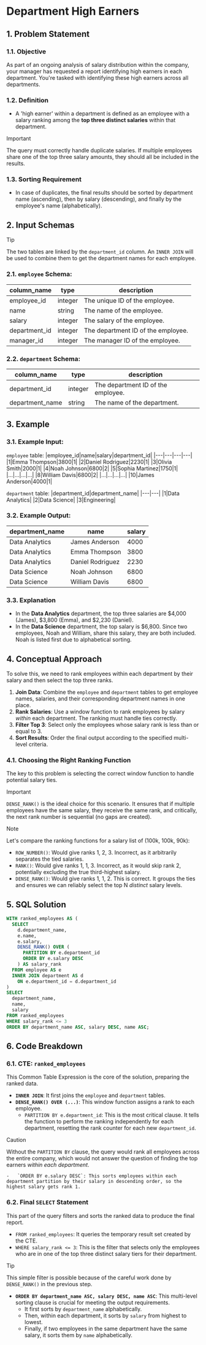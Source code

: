 # Department High Earners

## 1. Problem Statement

### 1.1. Objective
As part of an ongoing analysis of salary distribution within the company, your manager has requested a report identifying high earners in each department. You're tasked with identifying these high earners across all departments.

### 1.2. Definition
-   A 'high earner' within a department is defined as an employee with a salary ranking among the **top three distinct salaries** within that department.

> [!IMPORTANT]
> The query must correctly handle duplicate salaries. If multiple employees share one of the top three salary amounts, they should all be included in the results.

### 1.3. Sorting Requirement
-   In case of duplicates, the final results should be sorted by department name (ascending), then by salary (descending), and finally by the employee's name (alphabetically).

## 2. Input Schemas

> [!TIP]
> The two tables are linked by the `department_id` column. An `INNER JOIN` will be used to combine them to get the department names for each employee.

### 2.1. `employee` Schema:

|column_name|type|description|
|---|---|---|
|employee_id|integer|The unique ID of the employee.|
|name|string|The name of the employee.|
|salary|integer|The salary of the employee.|
|department_id|integer|The department ID of the employee.|
|manager_id|integer|The manager ID of the employee.|

### 2.2. `department` Schema:

|column_name|type|description|
|---|---|---|
|department_id|integer|The department ID of the employee.|
|department_name|string|The name of the department.|

## 3. Example

### 3.1. Example Input:
`employee` table:
|employee_id|name|salary|department_id|
|---|---|---|---|
|1|Emma Thompson|3800|1|
|2|Daniel Rodriguez|2230|1|
|3|Olivia Smith|2000|1|
|4|Noah Johnson|6800|2|
|5|Sophia Martinez|1750|1|
|...|...|...|...|
|8|William Davis|6800|2|
|...|...|...|...|
|10|James Anderson|4000|1|

`department` table:
|department_id|department_name|
|---|---|
|1|Data Analytics|
|2|Data Science|
|3|Engineering|

### 3.2. Example Output:

|department_name|name|salary|
|---|---|---|
|Data Analytics|James Anderson|4000|
|Data Analytics|Emma Thompson|3800|
|Data Analytics|Daniel Rodriguez|2230|
|Data Science|Noah Johnson|6800|
|Data Science|William Davis|6800|

### 3.3. Explanation
-   In the **Data Analytics** department, the top three salaries are $4,000 (James), $3,800 (Emma), and $2,230 (Daniel).
-   In the **Data Science** department, the top salary is $6,800. Since two employees, Noah and William, share this salary, they are both included. Noah is listed first due to alphabetical sorting.

## 4. Conceptual Approach
To solve this, we need to rank employees within each department by their salary and then select the top three ranks.

1.  **Join Data**: Combine the `employee` and `department` tables to get employee names, salaries, and their corresponding department names in one place.
2.  **Rank Salaries**: Use a window function to rank employees by salary *within* each department. The ranking must handle ties correctly.
3.  **Filter Top 3**: Select only the employees whose salary rank is less than or equal to 3.
4.  **Sort Results**: Order the final output according to the specified multi-level criteria.

### 4.1. Choosing the Right Ranking Function
The key to this problem is selecting the correct window function to handle potential salary ties.

> [!IMPORTANT]
> `DENSE_RANK()` is the ideal choice for this scenario. It ensures that if multiple employees have the same salary, they receive the same rank, and critically, the next rank number is sequential (no gaps are created).

> [!NOTE]
> Let's compare the ranking functions for a salary list of (100k, 100k, 90k):
> - `ROW_NUMBER()`: Would give ranks 1, 2, 3. Incorrect, as it arbitrarily separates the tied salaries.
> - `RANK()`: Would give ranks 1, 1, 3. Incorrect, as it would skip rank 2, potentially excluding the true third-highest salary.
> - `DENSE_RANK()`: Would give ranks 1, 1, 2. This is correct. It groups the ties and ensures we can reliably select the top N *distinct* salary levels.

## 5. SQL Solution

```sql
WITH ranked_employees AS (
  SELECT
    d.department_name,
    e.name,
    e.salary,
    DENSE_RANK() OVER (
      PARTITION BY e.department_id
      ORDER BY e.salary DESC
    ) AS salary_rank
  FROM employee AS e
  INNER JOIN department AS d
    ON e.department_id = d.department_id
)
SELECT
  department_name,
  name,
  salary
FROM ranked_employees
WHERE salary_rank <= 3
ORDER BY department_name ASC, salary DESC, name ASC;
```

## 6. Code Breakdown

### 6.1. CTE: `ranked_employees`
This Common Table Expression is the core of the solution, preparing the ranked data.
-   **`INNER JOIN`**: It first joins the `employee` and `department` tables.
-   **`DENSE_RANK() OVER (...)`**: This window function assigns a rank to each employee.
    -   `PARTITION BY e.department_id`: This is the most critical clause. It tells the function to perform the ranking independently for each department, resetting the rank counter for each new `department_id`.

> [!CAUTION]
> Without the `PARTITION BY` clause, the query would rank all employees across the entire company, which would not answer the question of finding the top earners *within each department*.

    -   `ORDER BY e.salary DESC`: This sorts employees within each department partition by their salary in descending order, so the highest salary gets rank 1.

### 6.2. Final `SELECT` Statement
This part of the query filters and sorts the ranked data to produce the final report.
-   `FROM ranked_employees`: It queries the temporary result set created by the CTE.
-   `WHERE salary_rank <= 3`: This is the filter that selects only the employees who are in one of the top three distinct salary tiers for their department.

> [!TIP]
> This simple filter is possible because of the careful work done by `DENSE_RANK()` in the previous step.

-   **`ORDER BY department_name ASC, salary DESC, name ASC`**: This multi-level sorting clause is crucial for meeting the output requirements.
    -   It first sorts by `department_name` alphabetically.
    -   Then, within each department, it sorts by `salary` from highest to lowest.
    -   Finally, if two employees in the same department have the same salary, it sorts them by `name` alphabetically.
